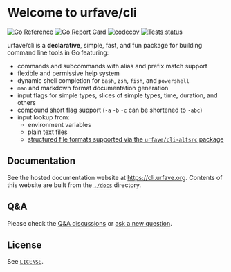 # Welcome to urfave/cli

[![Go Reference][goreference_badge]][goreference_link]
[![Go Report Card][goreportcard_badge]][goreportcard_link]
[![codecov][codecov_badge]][codecov_link]
[![Tests status][test_badge]][test_link]

urfave/cli is a **declarative**, simple, fast, and fun package for building
command line tools in Go featuring:

- commands and subcommands with alias and prefix match support
- flexible and permissive help system
- dynamic shell completion for `bash`, `zsh`, `fish`, and `powershell`
- `man` and markdown format documentation generation
- input flags for simple types, slices of simple types, time, duration, and others
- compound short flag support (`-a` `-b` `-c` can be shortened to `-abc`)
- input lookup from:
  - environment variables
  - plain text files
  - [structured file formats supported via the `urfave/cli-altsrc` package](https://github.com/urfave/cli-altsrc)

## Documentation

See the hosted documentation website at <https://cli.urfave.org>. Contents of
this website are built from the [`./docs`](./docs) directory.

## Q&A

Please check the [Q&A discussions] or [ask a new question].

## License

See [`LICENSE`](./LICENSE).

[test_badge]: https://github.com/urfave/cli/actions/workflows/test.yml/badge.svg
[test_link]: https://github.com/urfave/cli/actions/workflows/test.yml
[goreference_badge]: https://pkg.go.dev/badge/github.com/urfave/cli/v3.svg
[goreference_link]: https://pkg.go.dev/github.com/urfave/cli/v3
[goreportcard_badge]: https://goreportcard.com/badge/github.com/urfave/cli/v3
[goreportcard_link]: https://goreportcard.com/report/github.com/urfave/cli/v3
[codecov_badge]: https://codecov.io/gh/urfave/cli/branch/main/graph/badge.svg?token=t9YGWLh05g
[codecov_link]: https://codecov.io/gh/urfave/cli
[Q&A discussions]: https://github.com/urfave/cli/discussions/categories/q-a
[ask a new question]: https://github.com/urfave/cli/discussions/new?category=q-a
